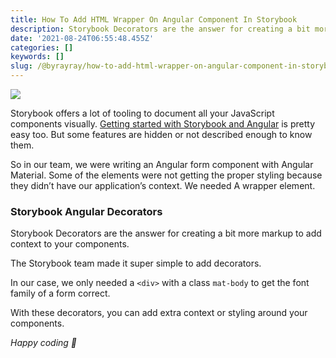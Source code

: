 ```yaml
---
title: How To Add HTML Wrapper On Angular Component In Storybook
description: Storybook Decorators are the answer for creating a bit more markup
date: '2021-08-24T06:55:48.455Z'
categories: []
keywords: []
slug: /@byrayray/how-to-add-html-wrapper-on-angular-component-in-storybook-d7091f9f17e0
---
```


![](/images/0__yKTtL__zPD8SMnw5f.jpg)

Storybook offers a lot of tooling to document all your JavaScript components visually. [Getting started with Storybook and Angular](https://storybook.js.org/docs/angular/get-started/introduction) is pretty easy too. But some features are hidden or not described enough to know them.

So in our team, we were writing an Angular form component with Angular Material. Some of the elements were not getting the proper styling because they didn’t have our application’s context. We needed A wrapper element.

### Storybook Angular Decorators

Storybook Decorators are the answer for creating a bit more markup to add context to your components.

The Storybook team made it super simple to add decorators.

In our case, we only needed a `<div>` with a class `mat-body` to get the font family of a form correct.

With these decorators, you can add extra context or styling around your components.



_Happy coding 🚀_